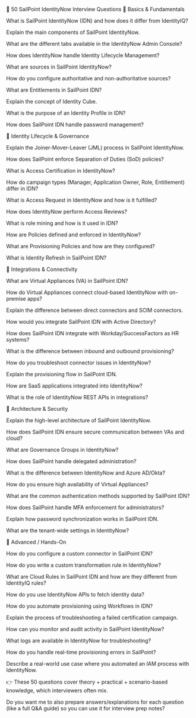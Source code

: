 🚀 50 SailPoint IdentityNow Interview Questions
🔹 Basics & Fundamentals

What is SailPoint IdentityNow (IDN) and how does it differ from IdentityIQ?

Explain the main components of SailPoint IdentityNow.

What are the different tabs available in the IdentityNow Admin Console?

How does IdentityNow handle Identity Lifecycle Management?

What are sources in SailPoint IdentityNow?

How do you configure authoritative and non-authoritative sources?

What are Entitlements in SailPoint IDN?

Explain the concept of Identity Cube.

What is the purpose of an Identity Profile in IDN?

How does SailPoint IDN handle password management?

🔹 Identity Lifecycle & Governance

Explain the Joiner-Mover-Leaver (JML) process in SailPoint IdentityNow.

How does SailPoint enforce Separation of Duties (SoD) policies?

What is Access Certification in IdentityNow?

How do campaign types (Manager, Application Owner, Role, Entitlement) differ in IDN?

What is Access Request in IdentityNow and how is it fulfilled?

How does IdentityNow perform Access Reviews?

What is role mining and how is it used in IDN?

How are Policies defined and enforced in IdentityNow?

What are Provisioning Policies and how are they configured?

What is Identity Refresh in SailPoint IDN?

🔹 Integrations & Connectivity

What are Virtual Appliances (VA) in SailPoint IDN?

How do Virtual Appliances connect cloud-based IdentityNow with on-premise apps?

Explain the difference between direct connectors and SCIM connectors.

How would you integrate SailPoint IDN with Active Directory?

How does SailPoint IDN integrate with Workday/SuccessFactors as HR systems?

What is the difference between inbound and outbound provisioning?

How do you troubleshoot connector issues in IdentityNow?

Explain the provisioning flow in SailPoint IDN.

How are SaaS applications integrated into IdentityNow?

What is the role of IdentityNow REST APIs in integrations?

🔹 Architecture & Security

Explain the high-level architecture of SailPoint IdentityNow.

How does SailPoint IDN ensure secure communication between VAs and cloud?

What are Governance Groups in IdentityNow?

How does SailPoint handle delegated administration?

What is the difference between IdentityNow and Azure AD/Okta?

How do you ensure high availability of Virtual Appliances?

What are the common authentication methods supported by SailPoint IDN?

How does SailPoint handle MFA enforcement for administrators?

Explain how password synchronization works in SailPoint IDN.

What are the tenant-wide settings in IdentityNow?

🔹 Advanced / Hands-On

How do you configure a custom connector in SailPoint IDN?

How do you write a custom transformation rule in IdentityNow?

What are Cloud Rules in SailPoint IDN and how are they different from IdentityIQ rules?

How do you use IdentityNow APIs to fetch identity data?

How do you automate provisioning using Workflows in IDN?

Explain the process of troubleshooting a failed certification campaign.

How can you monitor and audit activity in SailPoint IdentityNow?

What logs are available in IdentityNow for troubleshooting?

How do you handle real-time provisioning errors in SailPoint?

Describe a real-world use case where you automated an IAM process with IdentityNow.

👉 These 50 questions cover theory + practical + scenario-based knowledge, which interviewers often mix.

Do you want me to also prepare answers/explanations for each question (like a full Q&A guide) so you can use it for interview prep notes?
